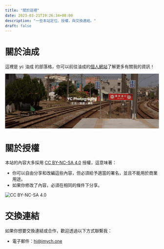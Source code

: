 ```yaml
---
title: "關於這裡"
date: 2023-03-21T19:26:34+08:00
description: "一些本站定位、授權，與交換連結。"
draft: false
---
```


# 關於油成
這裡是 yc 油成 的部落格，你可以前往油成的[個人網站](https://imych.one)了解更多有關我的資訊！

![](../images/banner.webp)

# 關於授權
本站的內容大多採用 [CC BY-NC-SA 4.0](https://creativecommons.org/licenses/by-nc-sa/4.0/) 授權，這意味著：
- 你可以自由分享和改編這些內容，但必須給予適當的署名，並且不能用於商業用途。
- 如果你修改了內容，必須在相同的條件下分享。

![CC BY-NC-SA 4.0](https://tw.creativecommons.net/wp-content/uploads/sites/20/2020/11/by-nc-sa.png)

# 交換連結
如果你想要交換連結或合作，歡迎透過以下方式聯繫我：
- 電子郵件：[hi@imych.one](mailto:hi@imych.one)